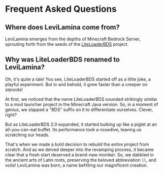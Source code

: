 # Frequent Asked Questions

## Where does LeviLamina come from?

LeviLamina emerges from the depths of Minecraft Bedrock Server, sprouting forth from the seeds of the [LiteLoaderBDS](https://github.com/LiteLDev/LiteLoaderBDSv2) project.

## Why was LiteLoaderBDS renamed to LeviLamina?

Oh, it's quite a tale! You see, LiteLoaderBDS started off as a little joke, a playful experiment. But lo and behold, it grew faster than a creeper on steroids!

At first, we noticed that the name LiteLoaderBDS sounded strikingly similar to a mod launcher project in the Minecraft Java version. So, in a moment of genius, we slapped a "BDS" suffix on it to differentiate ourselves. Clever, right?

But as LiteLoaderBDS 2.0 expanded, it started bulking up like a piglet at an all-you-can-eat buffet. Its performance took a nosedive, leaving us scratching our heads.

That's when we made a bold decision to rebuild the entire project from scratch. And as we delved deeper into the revamping process, it became clear that a fresh start deserved a brand-new moniker. So, we dabbled in the ancient arts of Latin roots, preserving the beloved abbreviation `ll`, and voila! LeviLamina was born, a name befitting our magnificent creation.
